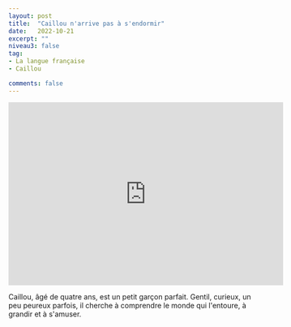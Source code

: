 ```yaml
---
layout: post
title:  "Caillou n'arrive pas à s'endormir"
date:   2022-10-21
excerpt: ""
niveau3: false
tag:
- La langue française
- Caillou

comments: false
---
```

<center>
<img style="display: none;" src="/assets/img/thumbnails/caillou-21.jpg" alt="" width="1" height="1">
<iframe width="542px" height="361px" src="https://www.youtube.com/embed/ONOdfkR1DJw?rel=0&controls=1&showinfo=0&modestbranding=1&enablejsapi=1" allowfullscreen frameborder="0" ></iframe></center>

Caillou, âgé de quatre ans, est un petit garçon parfait. Gentil, curieux, un peu peureux parfois, il cherche à comprendre le monde qui l'entoure, à grandir et à s'amuser.

